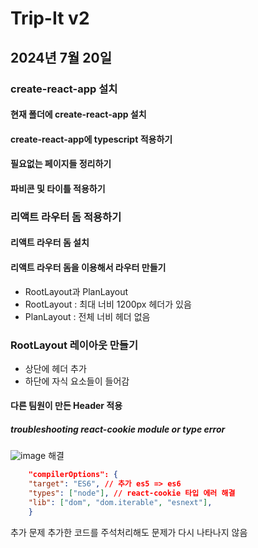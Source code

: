 # Trip-It v2

## 2024년 7월 20일

### create-react-app 설치

#### 현재 폴더에 create-react-app 설치

#### create-react-app에 typescript 적용하기

#### 필요없는 페이지들 정리하기

#### 파비콘 및 타이틀 적용하기 

### 리액트 라우터 돔 적용하기 

#### 리액트 라우터 돔 설치 

#### 리액트 라우터 돔을 이용해서 라우터 만들기 
- RootLayout과 PlanLayout 
 - RootLayout : 최대 너비 1200px 헤더가 있음 
 - PlanLayout : 전체 너비 헤더 없음 

### RootLayout 레이아웃 만들기 
- 상단에 헤더 추가 
- 하단에 자식 요소들이 들어감
#### 다른 팀원이 만든 Header 적용 
##### troubleshooting react-cookie module or type error 
![image](https://github.com/user-attachments/assets/f4e0801e-cc13-491f-8691-27425f1cbbea)
해결 
```json
    "compilerOptions": {
    "target": "ES6", // 추가 es5 => es6
    "types": ["node"], // react-cookie 타입 에러 해결
    "lib": ["dom", "dom.iterable", "esnext"],
    }
```
추가 문제 
추가한 코드를 주석처리해도 문제가 다시 나타나지 않음 



